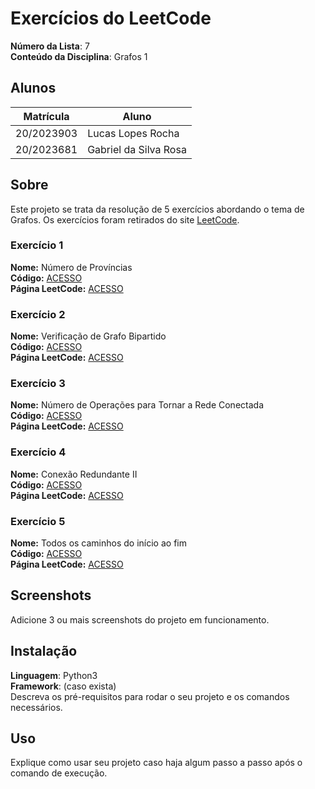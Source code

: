 # Exercícios do LeetCode

**Número da Lista**: 7<br>
**Conteúdo da Disciplina**: Grafos 1<br>

## Alunos
|Matrícula | Aluno |
| -- | -- |
| 20/2023903  | Lucas Lopes Rocha |
| 20/2023681  | Gabriel da Silva Rosa |

## Sobre 
Este projeto se trata da resolução de 5 exercícios abordando o tema de Grafos. Os exercícios foram retirados do site [LeetCode](https://leetcode.com/tag/graph/).

### Exercício 1
**Nome:** Número de Províncias<br>
**Código:** [ACESSO](NumeroProvincias/)<br>
**Página LeetCode:** [ACESSO](https://leetcode.com/problems/number-of-provinces/)<br>


### Exercício 2
**Nome:** Verificação de Grafo Bipartido<br>
**Código:** [ACESSO](GrafoBipartido/)<br>
**Página LeetCode:** [ACESSO](https://leetcode.com/problems/is-graph-bipartite/)<br>

### Exercício 3
**Nome:** Número de Operações para Tornar a Rede Conectada<br>
**Código:** [ACESSO](RedeConectada/)<br>
**Página LeetCode:** [ACESSO](https://leetcode.com/problems/number-of-operations-to-make-network-connected/)<br>

### Exercício 4
**Nome:** Conexão Redundante II<br>
**Código:** [ACESSO](ConexaoRedundante/)<br>
**Página LeetCode:** [ACESSO](https://leetcode.com/problems/redundant-connection-ii/)<br>

### Exercício 5
**Nome:** Todos os caminhos do início ao fim<br>
**Código:** [ACESSO](TodosOsCaminhosDoInicioAoFim/)<br>
**Página LeetCode:** [ACESSO](https://leetcode.com/problems/all-paths-from-source-to-target/)<br>

## Screenshots
Adicione 3 ou mais screenshots do projeto em funcionamento.

## Instalação 
**Linguagem**: Python3<br>
**Framework**: (caso exista)<br>
Descreva os pré-requisitos para rodar o seu projeto e os comandos necessários.

## Uso 
Explique como usar seu projeto caso haja algum passo a passo após o comando de execução.
